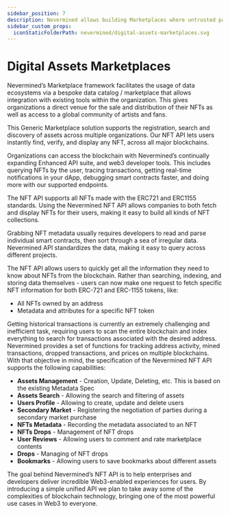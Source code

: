 ```yaml
---
sidebar_position: 7
description: Nevermined allows building Marketplaces where untrusted parties can trade
sidebar_custom_props:
  iconStaticFolderPath: nevermined/digital-assets-marketplaces.svg
---
```


# Digital Assets Marketplaces

Nevermined’s Marketplace framework facilitates the usage of data ecosystems via a bespoke data catalog / marketplace that allows integration with existing tools within the organization. This gives organizations a direct venue for the sale and distribution of their NFTs as well as access to a global community of artists and fans.

This Generic Marketplace solution supports the registration, search and discovery of assets across multiple organizations. Our NFT API lets users instantly find, verify, and display any NFT, across all major blockchains.

Organizations can access the blockchain with Nevermined’s continually expanding Enhanced API suite, and web3 developer tools. This includes querying NFTs by the user, tracing transactions, getting real-time notifications in your dApp, debugging smart contracts faster, and doing more with our supported endpoints.

The NFT API supports all NFTs made with the ERC721 and ERC1155 standards. Using the Nevermined NFT API allows companies to both fetch and display NFTs for their users, making it easy to build all kinds of NFT collections.

Grabbing NFT metadata usually requires developers to read and parse individual smart contracts, then sort through a sea of irregular data. Nevermined API standardizes the data, making it easy to query across different projects.

The NFT API allows users to quickly get all the information they need to know about NFTs from the blockchain. Rather than searching, indexing, and storing data themselves - users can now make one request to fetch specific NFT information for both ERC-721 and ERC-1155 tokens, like:

- All NFTs owned by an address
- Metadata and attributes for a specific NFT token

Getting historical transactions is currently an extremely challenging and inefficient task, requiring users to scan the entire blockchain and index everything to search for transactions associated with the desired address. Nevermined provides a set of functions for tracking address activity, mined transactions, dropped transactions, and prices on multiple blockchains.
With that objective in mind, the specification of the Nevermined NFT API supports the following capabilities:

- **Assets Management** - Creation, Update, Deleting, etc. This is based on the existing Metadata Spec
- **Assets Search** - Allowing the search and filtering of assets
- **Users Profile** - Allowing to create, update and delete users
- **Secondary Market** - Registering the negotiation of parties during a secondary market purchase
- **NFTs Metadata** - Recording the metadata associated to an NFT
- **NFTs Drops** - Management of NFT drops
- **User Reviews** - Allowing users to comment and rate marketplace contents
- **Drops** - Managing of NFT drops
- **Bookmarks** - Allowing users to save bookmarks about different assets

The goal behind Nevermined’s NFT API is to help enterprises and developers deliver incredible Web3-enabled experiences for users. By introducing a simple unified API we plan to take away some of the complexities of blockchain technology, bringing one of the most powerful use cases in Web3 to everyone.
